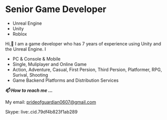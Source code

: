 # Senior Game Developer
- Unreal Engine
- Unity
- Roblox

Hi,👋 I am a game developer who has 7 years of experience using Unity and the Unreal Engine.
I 
* PC & Console & Mobile
* Single, Muliplayer and Online Game
* Action, Adventure, Casual, First Persion, Third Persion, Platformer, RPG, Surival, Shooting
* Game Backend Platforms and Distribution Services

***📫 How to reach me ...***

My email: prideofguardian0607@gmail.com

Skype: live:.cid.79df4b823f1ab289


